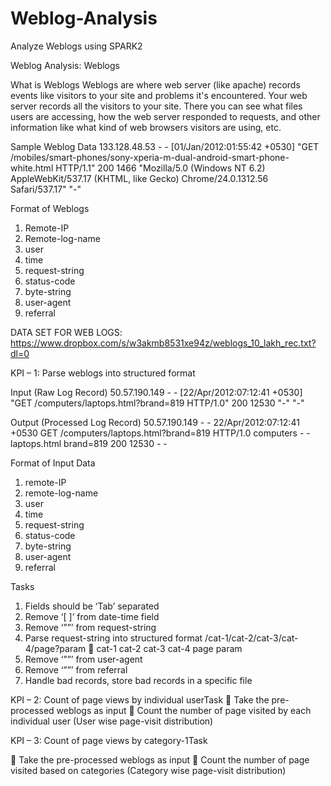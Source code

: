 # Weblog-Analysis
Analyze Weblogs using SPARK2

Weblog Analysis:
Weblogs

What is Weblogs
Weblogs are where web server (like apache) records events like visitors to your site and problems it's encountered. Your web server records all the visitors to your site. There you can see what files users are accessing, how the web server responded to requests, and other information like what kind of web browsers visitors are using, etc.

Sample Weblog Data
133.128.48.53 - - [01/Jan/2012:01:55:42 +0530] "GET /mobiles/smart-phones/sony-xperia-m-dual-android-smart-phone-white.html HTTP/1.1" 200 1466 "Mozilla/5.0 (Windows NT 6.2) AppleWebKit/537.17 (KHTML, like Gecko) Chrome/24.0.1312.56 Safari/537.17" "-"

Format of Weblogs
1. Remote-IP
2. Remote-log-name
3. user
4. time
5. request-string
6. status-code
7. byte-string
8. user-agent
9. referral

DATA SET FOR WEB LOGS:
https://www.dropbox.com/s/w3akmb8531xe94z/weblogs_10_lakh_rec.txt?dl=0


KPI – 1: Parse weblogs into structured format

Input (Raw Log Record)
50.57.190.149 - - [22/Apr/2012:07:12:41 +0530] "GET /computers/laptops.html?brand=819 HTTP/1.0" 200 12530 "-" "-"

Output (Processed Log Record)
50.57.190.149 - - 22/Apr/2012:07:12:41 +0530 GET /computers/laptops.html?brand=819 HTTP/1.0 computers - - laptops.html brand=819 200 12530 - -

Format of Input Data
1. remote-IP
2. remote-log-name
3. user
4. time
5. request-string
6. status-code
7. byte-string
8. user-agent
9. referral

Tasks
1. Fields should be ‘Tab’ separated
2. Remove ‘[ ]’ from date-time field
3. Remove ‘””’ from request-string
4. Parse request-string into structured format /cat-1/cat-2/cat-3/cat-4/page?param  cat-1 cat-2 cat-3 cat-4 page param
5. Remove ‘””’ from user-agent
6. Remove ‘””’ from referral
7. Handle bad records, store bad records in a specific file

KPI – 2: Count of page views by individual userTask
 Take the pre-processed weblogs as input
 Count the number of page visited by each individual user (User wise page-visit distribution)

KPI – 3: Count of page views by category-1Task

 Take the pre-processed weblogs as input
 Count the number of page visited based on categories (Category wise page-visit distribution)




